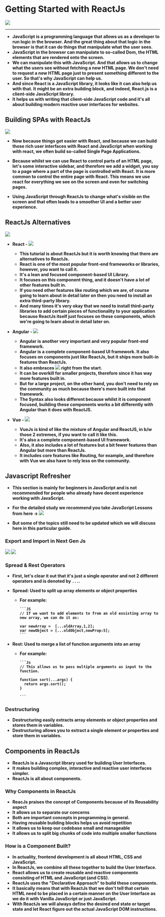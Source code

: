 <p align="justify">
<strong>

# Getting Started with ReactJs

![](imgs/react1.png)
<hr>

- JavaScript is a programming language that allows us as a developer to run logic in the browser. And the great thing about that logic in the browser is that it can do things that manipulate what the user sees.
- JavaScript in the browser can manipulate to so-called Dom, the HTML elements that are rendered onto the screen.
- We can manipulate this with JavaScript. And that allows us to change what the users see without fetching a new HTML page. We don't need to request a new HTML page just to present something different to the user. So that's why JavaScript can help us.
- And since React is a JavaScript library, it looks like it can also help us with that. It might be an extra building block, and indeed, React.js is a client-side JavaScript library.
- It helps us with writing that client-side JavaScript code and it's all about building modern reactive user interfaces for websites.

## Building SPAs with ReactJs

![](imgs/react2.png)

- Now because things get easier with React, and because we can build those rich user interfaces with React and JavaScript when working with react, we often build so-called Single Page Applications.
- Because whilst we can use React to control parts of an HTML page, let's some interactive sidebar, and therefore we add a widget, you say to a page where a part of the page is controlled with React. It is more common to control the entire page with React. This means we use react for everything we see on the screen and even for switching pages.

- Using JavaScript through ReactJs to change what's visible on the screen and that often leads to a smoother UI and a better user experience.

## ReactJs Alternatives

![](imgs/react2.gif)

- React - <img src="https://img.shields.io/badge/ReactJs-0088CC?style=for-the-badge&logo=React&logoColor=white">
  
  - This tutorial is about ReactJs but it is worth knowing that there are alternatives to ReactJs.
  - React is one of the most popular front-end frameworks or libraries, however, you want to call it.
  - It's a lean and focused component-based UI Library.
  - It focuses on this component thing, and it doesn't have a lot of other features built in.
  - If you need other features like routing which we are, of course going to learn about in detail later on then you need to install an extra third-party library.
  - And many times it's very okay that we need to install third-party libraries to add certain pieces of functionality to your application because ReactJs itself just focuses on these components, which we're going to learn about in detail later on.

- Angular - <img src="https://img.shields.io/badge/Angular-DD0031?style=for-the-badge&logo=Angular&logoColor=white">
  
  - Angular is another very important and very popular front-end framework.
  - Angular is a complete component-based UI framework. It also focuses on components just like ReactJs, but it ships more built-in features than ReactJs.
  - It also embraces <img src="https://img.shields.io/badge/TypeScript-3178C6?style=plastic&logo=TypeScript&logoColor=white"/> right from the start.
  - It can be overkill for smaller projects, therefore since it has way more features built in.
  - But for a large project, on the other hand, you don't need to rely on the community as much because there's more built into that framework.
  - The Syntax also looks different because whilst it is component focused, building these components works a bit differently with Angular than it does with ReactJS.
  
- Vue - <img src="https://img.shields.io/badge/Vue-7957D5?style=for-the-badge&logo=Vue.js&logoColor=white"/>
  
  - VueJs is kind of like the mixture of Angular and ReactJS, in b/w those 2 extremes, if you want to call it like this.
  - It's also a complete component-based UI framework.
  - Also, it also includes a lot of features but a bit fewer features than Angular but more than ReactJs.
  - It includes core features like Routing, for example, and therefore with Vue we also have to rely less on the community.

## Javascript Refresher

- This section is mainly for beginners in JavaScript and is not recommended for people who already have decent experience working with JavaScript.

- For the detailed study we recommend you take JavaScript Lessons from here -> <a href="https://github.com/amandewatnitrr/javascript-practice"><img src="https://img.shields.io/badge/JavaScript-F7DF1E?style=plastic&logo=javascript&logoColor=black"></a>

- But some of the topics still need to be updated which we will discuss here in this particular guide.

### Export and Import in Next Gen Js

![](imgs/export-import.jpg)
![](imgs/export-import2.jpg)

### Spread & Rest Operators

- First, let's clear it out that it's just a single operator and not 2 different operators and is denoted by `...`.
- Spread: Used to split up array elements or object properties

  - For example:

        ```JS
        // If we want to add elements to from an old exsisting array to new array, we can do it as:

        var newArray =  [...oldArray,1,2];
        var newObject = [...oldObject,newProp:5];
        ```

- Rest: Used to merge a list of function arguments into an array
  
  - For example:

        ```Js
        // This allows us to pass multiple arguments as input to the function.

        function sort(...args) {
          return args.sort();
        }

        ```

### Destructuring

- Destructuring easily extracts array elements or object properties and stores them in variables.
- Destructuring allows you to extract a single element or properties and store them in variables.

## Components in ReactJs

- ReactJs is a Javascript library used for building User Interfaces.
- It makes building complex, interactive and reactive user interfaces simpler.
- ReactJs is all about components.

### Why Components in ReactJs

- ReacJs praises the concept of Components because of its Reusability aspect
- It allows us to separate our concerns
- Both are important concepts in programming in general.
- Having reusable building blocks helps us avoid repetition
- It allows us to keep our codebase small and manageable
- It allows us to split big chunks of code into multiple smaller functions

### How is a Component Built?

- In actuality, frontend development is all about HTML, CSS and JavaScript.
- In ReactJs, we combine all these together to build the User Interface.
- React allows us to create reusable and reactive components consisting of HTML and JavaScript (and CSS).
- ReactJs uses the "Declarative Approach" to build these components.
- It basically means that with ReactJs that we don't tell that certain HTML need to be placed in a certain manner on the User Interface as we do it with Vanilla JavaScript or just JavaScript.
- With ReactJs we will always define the desired end state or target state and let React figure out the actual JavaScript DOM instructions.

</strong>
</p>
